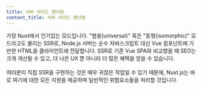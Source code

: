 ```yaml
---
title: 서버 사이드 렌더링
content_title: 서버 사이드 렌더링
---
```

가장 Nuxt에서 인기있는 모드입니다. "범용(universal)" 혹은 "동형(isomorphic)" 모드라고도 불리는 SSR로, 
Node.js 서버는 순수 자바스크립트 대신 Vue 컴포넌트에 기반한 HTML을 클라이언트에 전달합니다. SSR로 기존 Vue SPA와 비교했을 때 SEO는 크게 개선될 수 있고, 더 나은 UX 뿐 아니라 더 많은 혜택을 얻을 수 있습니다. <br><br> 여러분이 직접 SSR을 구현하는 것은 매우 귀찮은 작업일 수 있기 때문에, Nuxt.js는 바로 여기에 대한 모든 지원을 제공하며 일반적인 위험요소들을 처리할 것입니다.